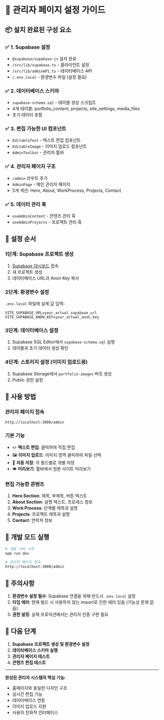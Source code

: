 # 🎯 관리자 페이지 설정 가이드

## 📦 설치 완료된 구성 요소

### ✅ 1. Supabase 설정
- `@supabase/supabase-js` 설치 완료
- `/src/lib/supabase.ts` - 클라이언트 설정
- `/src/lib/adminAPI.ts` - 데이터베이스 API
- `/.env.local` - 환경변수 파일 (설정 필요)

### ✅ 2. 데이터베이스 스키마
- `supabase-schema.sql` - 테이블 생성 스크립트
- 4개 테이블: portfolio_content, projects, site_settings, media_files
- 초기 데이터 포함

### ✅ 3. 편집 가능한 UI 컴포넌트
- `EditableText` - 텍스트 편집 컴포넌트
- `EditableImage` - 이미지 업로드 컴포넌트  
- `AdminToolbar` - 관리자 툴바

### ✅ 4. 관리자 페이지 구조
- `/admin` 라우트 추가
- `AdminPage` - 메인 관리자 페이지
- 5개 섹션: Hero, About, WorkProcess, Projects, Contact

### ✅ 5. 데이터 관리 훅
- `useAdminContent` - 콘텐츠 관리 훅
- `useAdminProjects` - 프로젝트 관리 훅

## 🚀 설정 순서

### 1단계: Supabase 프로젝트 생성
1. [Supabase 대시보드](https://supabase.com/dashboard) 접속
2. 새 프로젝트 생성
3. 데이터베이스 URL과 Anon Key 복사

### 2단계: 환경변수 설정
`.env.local` 파일에 실제 값 입력:
```
VITE_SUPABASE_URL=your_actual_supabase_url
VITE_SUPABASE_ANON_KEY=your_actual_anon_key
```

### 3단계: 데이터베이스 설정
1. Supabase SQL Editor에서 `supabase-schema.sql` 실행
2. 테이블과 초기 데이터 생성 확인

### 4단계: 스토리지 설정 (이미지 업로드용)
1. Supabase Storage에서 `portfolio-images` 버킷 생성
2. Public 권한 설정

## 📱 사용 방법

### 관리자 페이지 접속
```
http://localhost:3000/admin
```

### 기본 기능
- ✏️ **텍스트 편집**: 클릭하여 직접 편집
- 🖼️ **이미지 업로드**: 이미지 영역 클릭하여 파일 선택
- 💾 **자동 저장**: 각 필드별로 개별 저장
- 👁️ **미리보기**: 툴바에서 원본 사이트 미리보기

### 편집 가능한 콘텐츠
1. **Hero Section**: 제목, 부제목, 버튼 텍스트
2. **About Section**: 설명 텍스트, 프로세스 정보
3. **Work Process**: 단계별 제목과 설명
4. **Projects**: 프로젝트 제목과 설명
5. **Contact**: 연락처 정보

## 🔧 개발 모드 실행

```bash
# 개발 서버 시작
npm run dev

# 관리자 페이지 접속
http://localhost:3000/admin
```

## 📝 주의사항

1. **환경변수 설정 필수**: Supabase 연결을 위해 반드시 `.env.local` 설정
2. **타입 에러**: 현재 빌드 시 사용하지 않는 import로 인한 에러 있음 (기능상 문제 없음)
3. **권한 설정**: 실제 프로덕션에서는 관리자 인증 구현 필요

## 🎯 다음 단계

1. **Supabase 프로젝트 생성 및 환경변수 설정**
2. **데이터베이스 스키마 실행**
3. **관리자 페이지 테스트**
4. **콘텐츠 편집 테스트**

---

**완성된 관리자 시스템의 핵심 기능:**
- 홈페이지와 동일한 디자인 구조
- 실시간 편집 기능
- 데이터베이스 연동
- 이미지 업로드 지원
- 사용자 친화적 인터페이스